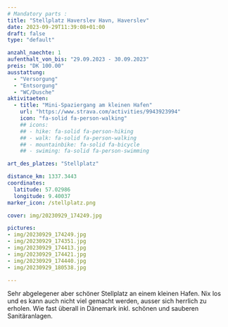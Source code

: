 ```yaml
---
# Mandatory parts :
title: "Stellplatz Haverslev Havn, Haverslev"
date: 2023-09-29T11:39:08+01:00
draft: false
type: "default"

anzahl_naechte: 1
aufenthalt_von_bis: "29.09.2023 - 30.09.2023"
preis: "DK 100.00"
ausstattung:
  - "Versorgung"
  - "Entsorgung"
  - "WC/Dusche"
aktivitaeten:
  - title: "Mini-Spaziergang am kleinen Hafen"
    url: "https://www.strava.com/activities/9943923994"
    icon: "fa-solid fa-person-walking"
    ## icons:
    ## - hike: fa-solid fa-person-hiking
    ## - walk: fa-solid fa-person-walking
    ## - mountainbike: fa-solid fa-bicycle
    ## - swiming: fa-solid fa-person-swimming

art_des_platzes: "Stellplatz"

distance_km: 1337.3443
coordinates:
  latitude: 57.02986
  longitude: 9.40037
marker_icon: /stellplatz.png

cover: img/20230929_174249.jpg

pictures: 
- img/20230929_174249.jpg
- img/20230929_174351.jpg
- img/20230929_174413.jpg
- img/20230929_174421.jpg
- img/20230929_174440.jpg
- img/20230929_180538.jpg

---
```

Sehr abgelegener aber schöner Stellplatz an einem kleinen Hafen. Nix los und es kann auch nicht viel gemacht werden, ausser sich herrlich zu erholen. Wie fast überall in Dänemark inkl. schönen und sauberen Sanitäranlagen.